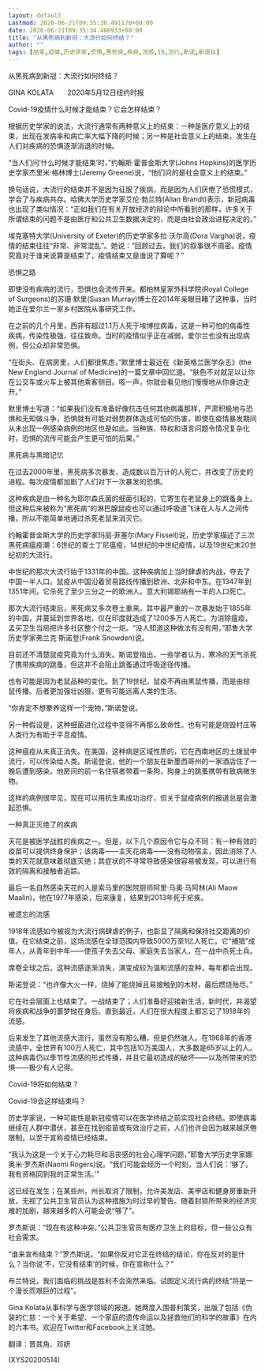 ```yaml
---
layout: default
Lastmod: 2020-06-21T09:35:36.491170+00:00
date: 2020-06-21T09:35:34.486933+00:00
title: "从黑死病到新冠：大流行如何终结？"
author: ""
tags: [结束,疫情,历史学家,恐惧,黑死病,疾病,流感,19,流行,斯诺,新语丝]
---
```


从黑死病到新冠：大流行如何终结？

GINA KOLATA　　2020年5月12日纽约时报

Covid-19疫情什么时候才能结束？它会怎样结束？

根据历史学家的说法，大流行通常有两种意义上的结束：一种是医疗意义上的结束，出现在发病率和病亡率大幅下降的时候；另一种是社会意义上的结束，发生在人们对疾病的恐惧逐渐消退的时候。

“当人们问‘什么时候才能结束’时，”约翰斯·霍普金斯大学(Johns Hopkins)的医学历史学家杰里米·格林博士(Jeremy Greene)说，“他们问的是社会意义上的结束。”

换句话说，大流行的结束并不是因为征服了疾病，而是因为人们厌倦了恐慌模式，学会了与疾病共存。哈佛大学历史学家艾伦·勃兰特(Allan Brandt)表示，新冠病毒也出现了类似情况：“正如我们在有关开放经济的辩论中所看到的那样，许多关于所谓结束的问题不是由医疗和公共卫生数据决定的，而是由社会政治进程决定的。”

埃克塞特大学(University of Exeter)的历史学家多拉·沃尔高(Dora Vargha)说，疫情的结束往往“非常、非常混乱”。她说：“回顾过去，我们的叙事很不周密。疫情究竟对于谁来说算是结束了，疫情结束又是谁说了算呢？”

恐惧之路

即使没有疾病的流行，恐惧也会流传开来。都柏林皇家外科学院(Royal College of Surgeons)的苏珊·默里(Susan Murray)博士在2014年亲眼目睹了这种事，当时她正在爱尔兰一家乡村医院从事研究工作。

在之前的几个月里，西非有超过1.1万人死于埃博拉病毒，这是一种可怕的病毒性疾病，传染性极强，往往致命。当时的疫情似乎正在减弱，爱尔兰也没有出现病例，但公众却非常恐惧。

“在街头、在病房里，人们都很焦虑，”默里博士最近在《新英格兰医学杂志》(the New England Journal of Medicine)的一篇文章中回忆道。“肤色不对就足以让你在公交车或火车上被其他乘客侧目。咳一声，你就会看见他们慢慢地从你身边走开。”

默里博士写道：“如果我们没有准备好像抗击任何其他病毒那样，严肃积极地与恐惧和无知做斗争，恐惧就有可能对弱势群体造成可怕的伤害，即使在疫情暴发期间从未出现一例感染病例的地区也是如此。当种族、特权和语言问题令情况复杂化时，恐惧的流传可能会产生更可怕的后果。”

黑死病与黑暗记忆

在过去2000年里，黑死病多次暴发，造成数以百万计的人死亡，并改变了历史的进程。每次疫情都加剧了人们对下一次暴发的恐惧。

这种疾病是由一种名为耶尔森氏菌的细菌引起的，它寄生在老鼠身上的跳蚤身上。但这种后来被称为“黑死病”的淋巴腺鼠疫也可以通过呼吸道飞沫在人与人之间传播，所以不能简单地通过杀死老鼠来消灭它。

约翰霍普金斯大学的历史学家玛丽·菲塞尔(Mary Fissell)说，历史学家描述了三次黑死病瘟疫潮：6世纪的查士丁尼瘟疫，14世纪的中世纪疫情，以及19世纪末20世纪初的大流行。

中世纪的那次大流行始于1331年的中国。这种疾病加上当时肆虐的内战，夺去了中国一半人口。鼠疫从中国沿着贸易路线传播到欧洲、北非和中东。在1347年到1351年间，它杀死了至少三分之一的欧洲人。意大利锡耶纳有一半的人口死亡。

那次大流行结束后，黑死病又多次卷土重来。其中最严重的一次暴发始于1855年的中国，并蔓延到世界各地，仅在印度就造成了1200多万人死亡。为消除瘟疫，孟买卫生当局把许多社区整个付之一炬。“没人知道这种做法有没有用，”耶鲁大学历史学家弗兰克·斯诺登(Frank Snowden)说。

目前还不清楚鼠疫究竟为什么消失。斯诺登指出，一些学者认为，寒冷的天气杀死了携带疾病的跳蚤，但这并不会阻止跳蚤通过呼吸途径传播。

也有可能是因为老鼠品种的变化。到了19世纪，鼠疫不再由黑鼠传播，而是由棕鼠传播。后者更加强壮凶狠，更有可能远离人类的生活。

“你肯定不想豢养这样一个宠物，”斯诺登说。

另一种假设是，这种细菌进化过程中变得不再那么致命性。也有可能是烧毁村庄等人类行为有助于平息疫情。

这种瘟疫从未真正消失。在美国，这种病是区域性质的，它在西南地区的土拨鼠中流行，可以传染给人类。斯诺登说，他的一个朋友在新墨西哥州的一家酒店住了一晚后遭到感染。他房间的前一名住宿者带着一条狗，狗身上的跳蚤携带有致病微生物。

这样的病例很罕见，现在可以用抗生素成功治疗，但关于鼠疫病例的报道总是会激起恐惧。

一种真正灭绝了的疾病

天花是被医学战胜的疾病之一。但是，以下几个原因令它与众不同：有一种有效的疫苗可以提供终身保护；该病毒——主天花病毒——没有动物宿主，因此消除了人类的天花就意味着彻底灭绝；其症状的不寻常导致感染很容易被发现，可以进行有效的隔离和接触者追踪。

最后一名自然感染天花的人是索马里的医院厨师阿里·马奥·马阿林(Ali Maow Maalin)，他在1977年感染，后来康复，结果到2013年死于疟疾。

被遗忘的流感

1918年流感如今被视为大流行病肆虐的例子，也彰显了隔离和保持社交距离的价值。在它结束之前，这场流感在全球范围内导致5000万至1亿人死亡。它“捕猎”成年人，从青年到中年——使孩子失去父母、家庭失去当家人，在一战中杀死士兵。

席卷全球之后，这种流感逐渐消失，演变成较为温和流感的变种，每年都会出现。

斯诺登说：“也许像大火一样，烧掉了能烧掉且易接触到的木材，最后燃烧殆尽。”

它在社会层面上也结束了。一战结束了；人们准备好迎接新生活，新时代，并渴望将疾病和战争的噩梦抛在身后。直到最近，人们在很大程度上都忘记了1918年的流感。

后来发生了其他流感大流行，虽然没有那么糟，但是仍然骇人。在1968年的香港流感中，全世界有100万人死亡，其中包括10万美国人，大多数是65岁以上的人。这种病毒仍以季节性流感的形式传播，并且它最初造成的破坏——以及所带来的恐惧——极少有人记得。

Covid-19将如何结束？

Covid-19会这样结束吗？

历史学家说，一种可能性是新冠疫情可以在医学终结之前实现社会终结。即使病毒继续在人群中潜伏，甚至在找到疫苗或有效治疗之前，人们也许会因为越来越厌倦限制，以至于宣称疫情已经结束。

“我认为这是一个关于心力耗尽和沮丧感的社会心理学问题，”耶鲁大学历史学家娜奥米·罗杰斯(Naomi Rogers)说。“我们可能会经历一个时刻，当人们说：‘够了。我有资格回到我的正常生活。’”

这已经在发生；在某些州，州长取消了限制，允许美发店、美甲店和健身房重新开放，无视了公共卫生官员认为这种措施为时过早的警告。随着封锁所带来的经济灾难的加剧，越来越多的人可能会说“够了”。

罗杰斯说：“现在有这种冲突。”公共卫生官员有医疗卫生上的目标，但一些公众有社会需求。

“谁来宣布结束？”罗杰斯说。“如果你反对它正在终结的结论，你在反对的是什么？当你说‘不，它没有结束’的时候，你在宣称什么？”

布兰特说，我们面临的挑战是胜利不会突然来临。试图定义流行病的终结“将是一个漫长而艰巨的过程”。

Gina Kolata从事科学与医学领域的报道。她两度入围普利策奖，出版了包括《伪装的仁慈：一个关于希望、一个家庭的遗传命运以及拯救他们的科学的故事》在内的六本书。欢迎在Twitter和Facebook上关注她。

翻译：晋其角、邓妍

(XYS20200514)


